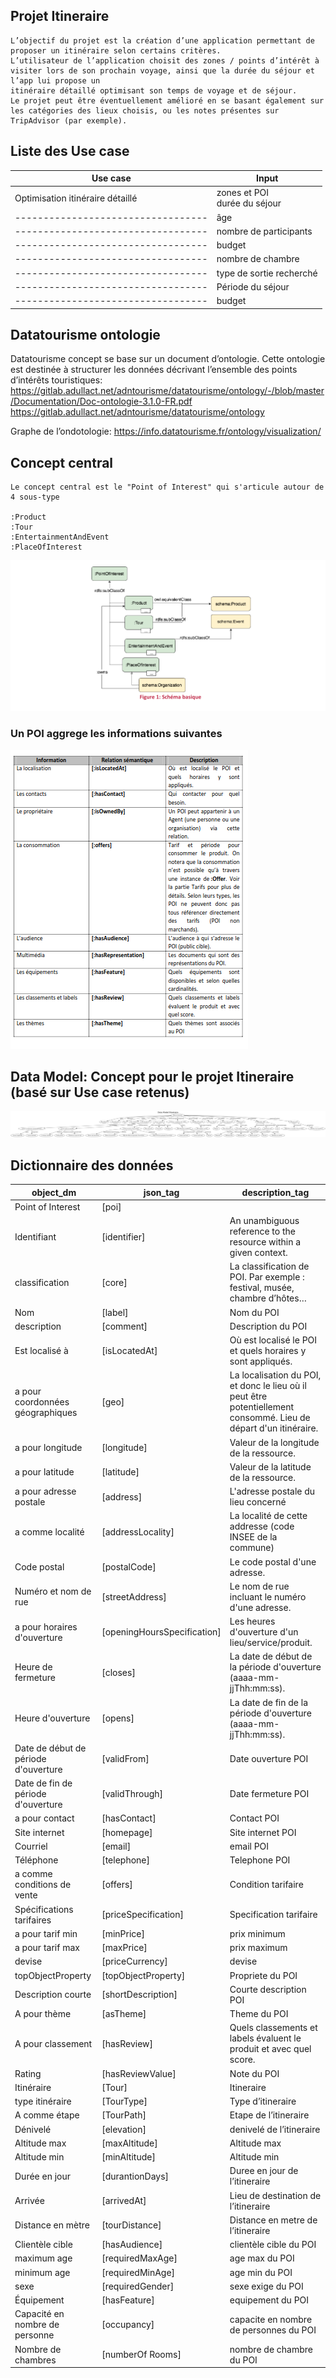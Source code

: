 
## Projet Itineraire

    L’objectif du projet est la création d’une application permettant de proposer un itinéraire selon certains critères.
    L’utilisateur de l’application choisit des zones / points d’intérêt à visiter lors de son prochain voyage, ainsi que la durée du séjour et l’app lui propose un 
    itinéraire détaillé optimisant son temps de voyage et de séjour.
    Le projet peut être éventuellement amélioré en se basant également sur les catégories des lieux choisis, ou les notes présentes sur TripAdvisor (par exemple).

## Liste des Use case


| Use case                           | Input                            |
|------------------------------------|----------------------------------|
| Optimisation itinéraire détaillé   | zones et POI<br/>durée du séjour |
| ---------------------------------- | âge                              |
| ---------------------------------- | nombre de participants           |
| ---------------------------------- | budget                           |
| ---------------------------------- | nombre de chambre                |
| ---------------------------------- | type de sortie recherché         |
| ---------------------------------- | Période du séjour                |
| ---------------------------------- | budget                           |







## Datatourisme ontologie

Datatourisme concept se base sur un document d’ontologie. Cette ontologie est destinée à structurer les données décrivant l’ensemble des points d’intérêts touristiques: https://gitlab.adullact.net/adntourisme/datatourisme/ontology/-/blob/master/Documentation/Doc-ontologie-3.1.0-FR.pdf
https://gitlab.adullact.net/adntourisme/datatourisme/ontology

Graphe de l’ondotologie: https://info.datatourisme.fr/ontology/visualization/

## Concept central

    Le concept central est le "Point of Interest" qui s'articule autour de 4 sous-type

    :Product
    :Tour
    :EntertainmentAndEvent
    :PlaceOfInterest
![Concept de base](img/concept_base.png)

### Un POI aggrege les informations suivantes 

![POI info](img/POI_info1.png)

## Data Model: Concept pour le projet Itineraire (basé sur Use case retenus)

![data model](img/data_model_itineraire.gv.jpeg)


## Dictionnaire des données

| object_dm                            | json_tag                    | description_tag                                                                                                   |
| ------------------------------------ | --------------------------- | ----------------------------------------------------------------------------------------------------------------- |
| Point of Interest                    | [poi]                       |                                                                                                                   |
| Identifiant                          | [identifier]                | An unambiguous reference to the resource within a given context.                                                  |
| classification                       | [core]                      | La classification de POI. Par exemple : festival, musée, chambre d’hôtes…                                         |
| Nom                                  | [label]                     | Nom du POI                                                                                                        |
| description                          | [comment]                   | Description du POI                                                                                                |
| Est localisé à                       | [isLocatedAt]               | Où est localisé le POI et quels horaires y sont appliqués.                                                        |
| a pour coordonnées géographiques     | [geo]                       | La localisation du POI, et donc le lieu où il peut être potentiellement consommé. Lieu de départ d'un itinéraire. |
| a pour longitude                     | [longitude]                 | Valeur de la longitude de la ressource.                                                                           |
| a pour latitude                      | [latitude]                  | Valeur de la latitude de la ressource.                                                                            |
| a pour adresse postale               | [address]                   | L'adresse postale du lieu concerné                                                                                |
| a comme localité                     | [addressLocality]           | La localité de cette addresse (code INSEE de la commune)                                                          |
| Code postal                          | [postalCode]                | Le code postal d'une adresse.                                                                                     |
| Numéro et nom de rue                 | [streetAddress]             | Le nom de rue incluant le numéro d'une adresse.                                                                   |
| a pour horaires d'ouverture          | [openingHoursSpecification] | Les heures d'ouverture d'un lieu/service/produit.                                                                 |
| Heure de fermeture                   | [closes]                    | La date de début de la période d'ouverture (aaaa-mm-jjThh:mm:ss).                                                 |
| Heure d'ouverture                    | [opens]                     | La date de fin de la période d'ouverture (aaaa-mm-jjThh:mm:ss).                                                   |
| Date de début de période d'ouverture | [validFrom]                 | Date ouverture POI                                                                                                |
| Date de fin de période d'ouverture   | [validThrough]              | Date fermeture POI                                                                                                |
| a pour contact                       | [hasContact]                | Contact POI                                                                                                       |
| Site internet                        | [homepage]                  | Site internet POI                                                                                                 |
| Courriel                             | [email]                     | email POI                                                                                                         |
| Téléphone                            | [telephone]                 | Telephone POI                                                                                                     |
| a comme conditions de vente          | [offers]                    | Condition tarifaire                                                                                               |
| Spécifications tarifaires            | [priceSpecification]        | Specification tarifaire                                                                                           |
| a pour tarif min                     | [minPrice]                  | prix minimum                                                                                                      |
| a pour tarif max                     | [maxPrice]                  | prix maximum                                                                                                      |
| devise                               | [priceCurrency]             | devise                                                                                                            |
| topObjectProperty                    | [topObjectProperty]         | Propriete du POI                                                                                                  |
| Description courte                   | [shortDescription]          | Courte description POI                                                                                            |
| A pour thème                         | [asTheme]                   | Theme du POI                                                                                                      |
| A pour classement                    | [hasReview]                 | Quels classements et labels évaluent le produit et avec quel score.                                               |
| Rating                               | [hasReviewValue]            | Note du POI                                                                                                       |
| Itinéraire                           | [Tour]                      | Itineraire                                                                                                        |
| type itinéraire                      | [TourType]                  | Type d’itineraire                                                                                                 |
| A comme étape                        | [TourPath]                  | Etape de l’itineraire                                                                                             |
| Dénivelé                             | [elevation]                 | denivelé de l’itineraire                                                                                          |
| Altitude max                         | [maxAltitude]               | Altitude max                                                                                                      |
| Altitude min                         | [minAltitude]               | Altitude min                                                                                                      |
| Durée en jour                        | [durantionDays]             | Duree en jour de l’itineraire                                                                                     |
| Arrivée                              | [arrivedAt]                 | Lieu de destination de l’itineraire                                                                               |
| Distance en mètre                    | [tourDistance]              | Distance en metre de l’itineraire                                                                                 |
| Clientèle cible                      | [hasAudience]               | clientèle cible du POI                                                                                            |
| maximum age                          | [requiredMaxAge]            | age max du POI                                                                                                    |
| minimum age                          | [requiredMinAge]            | age min du POI                                                                                                    |
| sexe                                 | [requiredGender]            | sexe exige du POI                                                                                                 |
| Équipement                           | [hasFeature]                | equipement du POI                                                                                                 |
| Capacité en nombre de personne       | [occupancy]                 | capacite en nombre de personnes du POI                                                                            |
| Nombre de chambres                   | [numberOf Rooms]            | nombre de chambre du POI                                                                                          |













